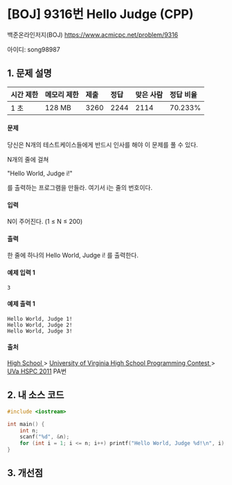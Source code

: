 # [BOJ] 9316번 Hello Judge (CPP)

백준온라인저지(BOJ) https://www.acmicpc.net/problem/9316

아이디: song98987



## 1. 문제 설명

| 시간 제한 | 메모리 제한 | 제출 | 정답 | 맞은 사람 | 정답 비율 |
| :-------- | :---------- | :--- | :--- | :-------- | :-------- |
| 1 초      | 128 MB      | 3260 | 2244 | 2114      | 70.233%   |

#### 문제

당신은 N개의 테스트케이스들에게 반드시 인사를 해야 이 문제를 풀 수 있다.

N개의 줄에 걸쳐

"Hello World, Judge i!"

를 출력하는 프로그램을 만들라. 여기서 i는 줄의 번호이다.

#### 입력

N이 주어진다. (1 ≤ N ≤ 200)

#### 출력

한 줄에 하나의 Hello World, Judge i! 를 출력한다.



#### 예제 입력 1

```
3
```

#### 예제 출력 1

```
Hello World, Judge 1!
Hello World, Judge 2!
Hello World, Judge 3!
```



#### 출처

[High School ](https://www.acmicpc.net/category/97)> [University of Virginia High School Programming Contest ](https://www.acmicpc.net/category/277)> [UVa HSPC 2011](https://www.acmicpc.net/category/detail/1154) PA번



## 2. 내 소스 코드

```C++
#include <iostream>

int main() {
	int n;
	scanf("%d", &n);
	for (int i = 1; i <= n; i++) printf("Hello World, Judge %d!\n", i);
}
```



## 3. 개선점

